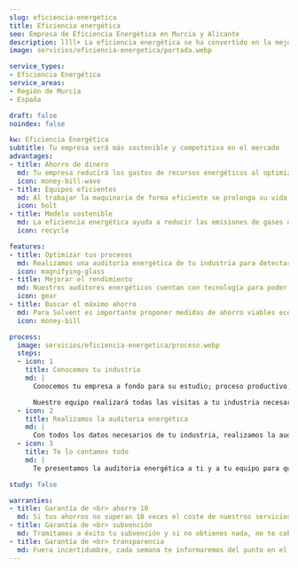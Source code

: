 ```yaml
---
slug: eficiencia-energetica
title: Eficiencia energética
seo: Empresa de Eficiencia Energética en Murcia y Alicante
description: llll➤ La eficiencia energética se ha convertido en la mejor aliada en la lucha contra el cambio climático ✅ además de ser muy rentable para las empresas.
image: servicios/eficiencia-energetica/portada.webp

service_types:
- Eficiencia Energética
service_areas:
- Región de Murcia
- España

draft: false
noindex: false

kw: Eficiencia Energética
subtitle: Tu empresa será más sostenible y competitiva en el mercado
advantages:
- title: Ahorro de dinero
  md: Tu empresa reducirá los gastos de recursos energéticos al optimizar los procesos e instalaciones
  icon: money-bill-wave
- title: Equipos eficientes
  md: Al trabajar la maquinaria de forma eficiente se prolonga su vida útil, reduciendo costes de mantenimiento y reemplazo a lo largo del tiempo
  icon: bolt
- title: Modelo sostenible
  md: La eficiencia energética ayuda a reducir las emisiones de gases de efecto invernadero
  icon: recycle

features:
- title: Optimizar tus procesos
  md: Realizamos una auditoría energética de tu industria para detectar las áreas de mejora y optimizar tus procesos e instalaciones. Sustituimos tus equipos antiguos o pocos eficientes por procesos productivos eficientes. Gracias a las propuestas de mejora, vas a conseguir ahorro energético y, por tanto, económico, y reducir tus emisiones de CO2.
  icon: magnifying-glass
- title: Mejorar el rendimiento
  md: Nuestros auditores energéticos cuentan con tecnología para poder determinar los equipos más adecuados para tu industria, detectar posibles anomalías o conocer el rendimiento de tus calderas, entre otros aspectos. Sabrás el consumo energético de cada unidad de lo que produces y las medidas de eficiencia energética idóneas para tu empresa.
  icon: gear
- title: Buscar el máximo ahorro
  md: Para Solvent es importante proponer medidas de ahorro viables económicamente y rápidamente amortizables. Buscamos ayudas, subvenciones y deducciones fiscales que te supongan una ayuda en la implementación de las medidas. Nos encargamos de toda la gestión y justificación de eficiencia energética disponibles, garantizando tu tranquilidad.
  icon: money-bill

process:
  image: servicios/eficiencia-energetica/proceso.webp
  steps:
  - icon: 1
    title: Conocemos tu industria
    md: |
      Conocemos tu empresa a fondo para su estudio; proceso productivo, facturación energética, distribución de la maquinaria, horarios de funcionamiento, etc.

      Nuestro equipo realizará todas las visitas a tu industria necesarias hasta recabar los datos suficientes para proponerte las Medidas de Ahorro Energético (MAEs).
  - icon: 2
    title: Realizamos la auditoria energética
    md: |
      Con todos los datos necesarios de tu industria, realizamos la auditoría energética proponiendo medidas que maximizan el ahorro.
  - icon: 3
    title: Te lo contamos todo
    md: |
      Te presentamos la auditoria energética a ti y a tu equipo para que aprendáis la manera de ser más eficientes. Vas a conocer cuál es tu consumo de energía por unidad producida.

study: false

warranties:
- title: Garantía de <br> ahorro 10
  md: Si tus ahorros no superan 10 veces el coste de nuestros servicios de eficiencia energética, te devolvemos tu dinero.
- title: Garantía de <br> subvención
  md: Tramitamos a éxito tu subvención y si no obtienes nada, no te cobramos la gestión de nuestros servicios.
- title: Garantía de <br> transparencia
  md: Fuera incertidumbre, cada semana te informaremos del punto en el que se encuentra tu proyecto de eficiencia energética y de los avances conseguidos.
---
```

